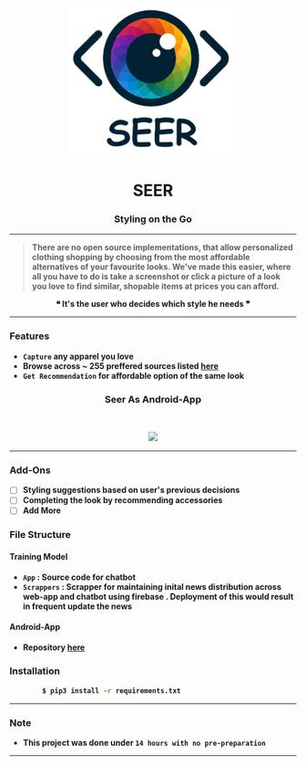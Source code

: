 <p align="center">
  <a href="" rel="noopener">
 <img width=300px src="./seer.png" alt="Seer_logo"></a>
</p>

<h1 align="center" font-color="blue"><b>SEER</h1>
<h3 align="center">Styling on the Go</h3>

<div align="center">

</div>

------------------------------------------

>There are no open source implementations, that allow personalized clothing shopping by choosing from the most affordable alternatives of your favourite looks. We've made this easier, where all you have to do is take a screenshot or click a picture of a look you love to find similar, shopable items at prices you can afford.

<div align="center">
&#10077; It's the user who decides which style he needs &#10078;
</div>


------------------------------------------
### Features

- `Capture` any apparel you love
- Browse across ~ 255 preffered sources listed [here](./App/scrape_data.csv)
- `Get Recommendation` for affordable option of the same look


<div align="center">

<h3 > Seer As Android-App  </h3>
<br>
<p align="center">
<img src ="./assets/briefly-web.gif" width = 500px>
</p>


</div>

------------------------------------------

### Add-Ons

- [ ] Styling suggestions based on user's previous decisions 
- [ ] Completing the look by recommending accessories
- [ ] Add More

### File Structure


#### Training Model

- `App` : Source code for chatbot
- `Scrappers` : Scrapper for maintaining inital news distribution across web-app and chatbot using firebase . Deployment of this would result in frequent update the news

#### Android-App

- Repository [here](https://github.com/inishchith/Briefly-web/tree/master)

### Installation

```sh
        $ pip3 install -r requirements.txt
```

------------------------------------------
### Note

- This project was done under `14 hours with no pre-preparation`

------------------------------------------
